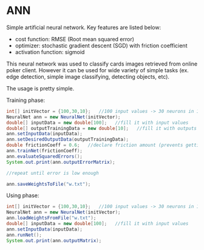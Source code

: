 # ANN
Simple artificial neural network.
Key features are listed below:
- cost function: RMSE (Root mean squared error)
- optimizer: stochastic gradient descent (SGD) with friction coefficient
- activation function: sigmoid

This neural network was used to classify cards images retrieved from online poker client. However it can be used for wide variety of simple tasks (ex. edge detection, simple image classifying, detecting objects, etc).

The usage is pretty simple.

Training phase:
```java
int[] initVector = {100,30,10};   //100 input values -> 30 neurons in 1st layer -> 10 neurons in output layer
NeuralNet ann = new NeuralNet(initVector);
double[] inputData = new double[100];   //fill it with input values
double[] outputTrainingData = new double[10];   //fill it with outputs related to eariler loaded inputs
ann.setInputData(inputData);
ann.setDesiredOutputData(outputTrainingData);
double frictionCoeff = 0.6;   //declare friction amount (prevents getting stuck in local minima)
ann.trainNet(frictionCoeff);
ann.evaluateSquaredErrors();
System.out.print(ann.outputErrorMatrix);

//repeat until error is low enough

ann.saveWeightsToFile("w.txt");
```

Using phase:
```java
int[] initVector = {100,30,10};   //100 input values -> 30 neurons in 1st layer -> 10 neurons in output layer
NeuralNet ann = new NeuralNet(initVector);
ann.loadWeightsFromFile("w.txt");
double[] inputData = new double[100];   //fill it with input values
ann.setInputData(inputData);
ann.runNet();
System.out.print(ann.outputMatrix);
```

